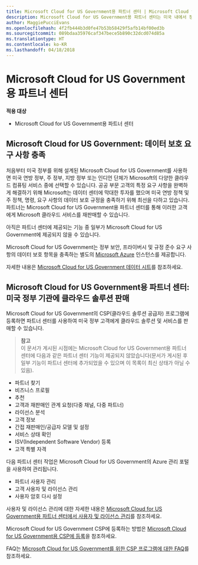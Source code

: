```yaml
---
title: Microsoft Cloud for US Government용 파트너 센터 | Microsoft Cloud for US Government용 파트너 센터
description: Microsoft Cloud for US Government용 파트너 센터는 미국 내에서 정부 기관과 협력하는 고객에게 Microsoft 클라우드 솔루션을 제공하려는 Microsoft 파트너를 위한 비즈니스 포털입니다.
author: MaggiePucciEvans
ms.openlocfilehash: 4f2fb444b3d0fe47b53b58429f5afb14bf00ed3b
ms.sourcegitcommit: 089bdaa35976caf347bece5b890c32dcd074d85a
ms.translationtype: HT
ms.contentlocale: ko-KR
ms.lasthandoff: 04/18/2018
---
```

# <a name="partner-center-for-microsoft-cloud-for-us-government"></a>Microsoft Cloud for US Government용 파트너 센터

**적용 대상**

-  Microsoft Cloud for US Government용 파트너 센터

## <a name="microsoft-cloud-for-us-government-meeting-data-protection-requirements"></a>Microsoft Cloud for US Government: 데이터 보호 요구 사항 충족 

처음부터 미국 정부를 위해 설계된 Microsoft Cloud for US Government를 사용하면 미국 연방 정부, 주 정부, 지방 정부 또는 인디언 단체가 Microsoft의 다양한 클라우드 컴퓨팅 서비스 중에 선택할 수 있습니다. 공공 부문 고객의 특정 요구 사항을 완벽하게 해결하기 위해 Microsoft는 데이터 센터에 막대한 투자를 했으며 미국 연방 정책 및 주 정책, 명령, 요구 사항의 데이터 보호 규정을 충족하기 위해 최선을 다하고 있습니다. 파트너는 Microsoft Cloud for US Government용 파트너 센터를 통해 이러한 고객에게 Microsoft 클라우드 서비스를 재판매할 수 있습니다.

아직은 파트너 센터에 제공되는 기능 중 일부가 Microsoft Cloud for US Government에 제공되지 않을 수 있습니다.

Microsoft Cloud for US Government는 정부 보안, 프라이버시 및 규정 준수 요구 사항의 데이터 보호 항목을 충족하는 별도의 [Microsoft Azure](https://azure.microsoft.com/en-us/overview/clouds/government/) 인스턴스를 제공합니다. 

자세한 내용은 [Microsoft Cloud for US Government 데이터 시트](http://download.microsoft.com/download/C/9/C/C9CA3002-DFC4-4ADA-841F-DF42AEC042FB/Microsoft_Azure_Government_Datasheet_EN_US.PDF)를 참조하세요.

## <a name="partner-center-for-microsoft-cloud-for-us-government-selling-cloud-solutions-to-us-government-entities"></a>Microsoft Cloud for US Government용 파트너 센터: 미국 정부 기관에 클라우드 솔루션 판매

Microsoft Cloud for US Government의 CSP(클라우드 솔루션 공급자) 프로그램에 등록하면 파트너 센터를 사용하여 미국 정부 고객에게 클라우드 솔루션 및 서비스를 판매할 수 있습니다. 

>**참고**<br>
이 문서가 게시된 시점에는 Microsoft Cloud for US Government용 파트너 센터에 다음과 같은 파트너 센터 기능이 제공되지 않았습니다(문서가 게시된 후 일부 기능이 파트너 센터에 추가되었을 수 있으며 이 목록이 최신 상태가 아닐 수 있음).

- 파트너 찾기
- 비즈니스 프로필
- 추천
- 고객과 재판매인 관계 요청(다중 채널, 다중 파트너)
- 라이선스 분석
- 고객 정보
- 간접 재판매인/공급자 모델 및 설정
- 서비스 상태 확인
- ISV(Independent Software Vendor) 등록
- 고객 특별 자격

다음 파트너 센터 작업은 Microsoft Cloud for US Government의 Azure 관리 포털을 사용하여 관리됩니다. 

-   파트너 사용자 관리
-   고객 사용자 및 라이선스 관리
-   사용자 암호 다시 설정

사용자 및 라이선스 관리에 대한 자세한 내용은 [Microsoft Cloud for US Government용 파트너 센터에서 사용자 및 라이선스 관리](user-management-in-partner-center-for-microsoft-us-govt-cloud.md)를 참조하세요.

Microsoft Cloud for US Government CSP에 등록하는 방법은 [Microsoft Cloud for US Government용 CSP에 등록](enroll-in-csp-for-microsoft-us-govt-cloud.md)을 참조하세요.

FAQ는 [Microsoft Cloud for US Government를 위한 CSP 프로그램에 대한 FAQ](faq-for-us-govt-cloud.md)를 참조하세요.